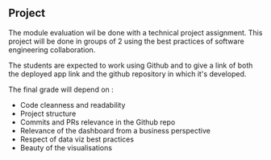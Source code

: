 ## Project

The module evaluation wil be done with a technical project assignment. This project will be done in groups of 2 using the best practices of software engineering collaboration. 

The students are expected to work using Github and to give a link of both the deployed app link and the github repository in which it's developed.

The final grade will depend on : 

- Code cleanness and readability
- Project structure
- Commits and PRs relevance in the Github repo
- Relevance of the dashboard from a business perspective 
- Respect of data viz best practices 
- Beauty of the visualisations